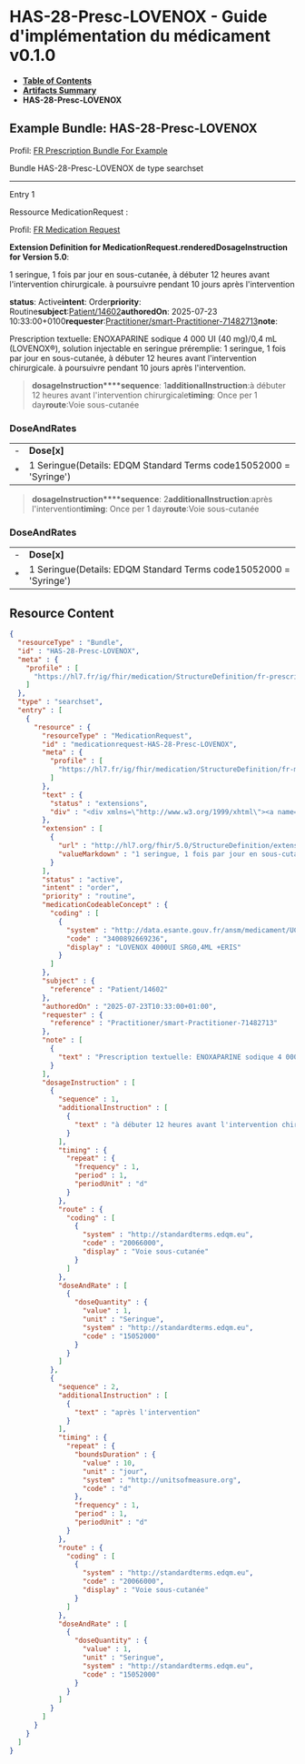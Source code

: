 # HAS-28-Presc-LOVENOX - Guide d'implémentation du médicament v0.1.0

* [**Table of Contents**](toc.md)
* [**Artifacts Summary**](artifacts.md)
* **HAS-28-Presc-LOVENOX**

## Example Bundle: HAS-28-Presc-LOVENOX

Profil: [FR Prescription Bundle For Example](StructureDefinition-fr-prescription-bundle-for-example.md)

Bundle HAS-28-Presc-LOVENOX de type searchset

-------

Entry 1

Ressource MedicationRequest :

> 

Profil: [FR Medication Request](StructureDefinition-fr-medicationrequest.md)

**Extension Definition for MedicationRequest.renderedDosageInstruction for Version 5.0**:

1 seringue, 1 fois par jour en sous-cutanée, à débuter 12 heures avant l'intervention chirurgicale. à poursuivre pendant 10 jours après l'intervention

**status**: Active**intent**: Order**priority**: Routine**subject**:[Patient/14602](Patient/14602)**authoredOn**: 2025-07-23 10:33:00+0100**requester**:[Practitioner/smart-Practitioner-71482713](Practitioner/smart-Practitioner-71482713)**note**:
> 

Prescription textuelle: ENOXAPARINE sodique 4 000 UI (40 mg)/0,4 mL (LOVENOX®), solution injectable en seringue préremplie: 1 seringue, 1 fois par jour en sous-cutanée, à débuter 12 heures avant l'intervention chirurgicale. à poursuivre pendant 10 jours après l'intervention.


> **dosageInstruction****sequence**: 1**additionalInstruction**:à débuter 12 heures avant l'intervention chirurgicale**timing**: Once per 1 day**route**:Voie sous-cutanée

### DoseAndRates

| | |
| :--- | :--- |
| - | **Dose[x]** |
| * | 1 Seringue(Details: EDQM Standard Terms code15052000 = 'Syringe') |


> **dosageInstruction****sequence**: 2**additionalInstruction**:après l'intervention**timing**: Once per 1 day**route**:Voie sous-cutanée

### DoseAndRates

| | |
| :--- | :--- |
| - | **Dose[x]** |
| * | 1 Seringue(Details: EDQM Standard Terms code15052000 = 'Syringe') |





## Resource Content

```json
{
  "resourceType" : "Bundle",
  "id" : "HAS-28-Presc-LOVENOX",
  "meta" : {
    "profile" : [
      "https://hl7.fr/ig/fhir/medication/StructureDefinition/fr-prescription-bundle-for-example"
    ]
  },
  "type" : "searchset",
  "entry" : [
    {
      "resource" : {
        "resourceType" : "MedicationRequest",
        "id" : "medicationrequest-HAS-28-Presc-LOVENOX",
        "meta" : {
          "profile" : [
            "https://hl7.fr/ig/fhir/medication/StructureDefinition/fr-medicationrequest"
          ]
        },
        "text" : {
          "status" : "extensions",
          "div" : "<div xmlns=\"http://www.w3.org/1999/xhtml\"><a name=\"MedicationRequest_medicationrequest-HAS-28-Presc-LOVENOX\"> </a><p class=\"res-header-id\"><b>Narratif généré : PrescriptionMédicamenteuseTODO medicationrequest-HAS-28-Presc-LOVENOX</b></p><a name=\"medicationrequest-HAS-28-Presc-LOVENOX\"> </a><a name=\"hcmedicationrequest-HAS-28-Presc-LOVENOX\"> </a><div style=\"display: inline-block; background-color: #d9e0e7; padding: 6px; margin: 4px; border: 1px solid #8da1b4; border-radius: 5px; line-height: 60%\"><p style=\"margin-bottom: 0px\"/><p style=\"margin-bottom: 0px\">Profil: <a href=\"StructureDefinition-fr-medicationrequest.html\">FR Medication Request</a></p></div><p><b>Extension Definition for MedicationRequest.renderedDosageInstruction for Version 5.0</b>: </p><div><p>1 seringue, 1 fois par jour en sous-cutanée, à débuter 12 heures avant l'intervention chirurgicale. à poursuivre pendant 10 jours après l'intervention</p>\n</div><p><b>status</b>: Active</p><p><b>intent</b>: Order</p><p><b>priority</b>: Routine</p><p><b>medication</b>: <span title=\"Codes:{http://data.esante.gouv.fr/ansm/medicament/UCD 3400892669236}\">LOVENOX 4000UI SRG0,4ML +ERIS</span></p><p><b>subject</b>: <a href=\"Patient/14602\">Patient/14602</a></p><p><b>authoredOn</b>: 2025-07-23 10:33:00+0100</p><p><b>requester</b>: <a href=\"Practitioner/smart-Practitioner-71482713\">Practitioner/smart-Practitioner-71482713</a></p><p><b>note</b>: </p><blockquote><div><p>Prescription textuelle: ENOXAPARINE sodique 4 000 UI (40 mg)/0,4 mL (LOVENOX®), solution injectable en seringue préremplie: 1 seringue, 1 fois par jour en sous-cutanée, à débuter 12 heures avant l'intervention chirurgicale. à poursuivre pendant 10 jours après l'intervention.</p>\n</div></blockquote><blockquote><p><b>dosageInstruction</b></p><p><b>sequence</b>: 1</p><p><b>additionalInstruction</b>: <span title=\"Codes:\">à débuter 12 heures avant l'intervention chirurgicale</span></p><p><b>timing</b>: Once per 1 day</p><p><b>route</b>: <span title=\"Codes:{http://standardterms.edqm.eu 20066000}\">Voie sous-cutanée</span></p><h3>DoseAndRates</h3><table class=\"grid\"><tr><td style=\"display: none\">-</td><td><b>Dose[x]</b></td></tr><tr><td style=\"display: none\">*</td><td>1 Seringue<span style=\"background: LightGoldenRodYellow\"> (Details: EDQM Standard Terms  code15052000 = 'Syringe')</span></td></tr></table></blockquote><blockquote><p><b>dosageInstruction</b></p><p><b>sequence</b>: 2</p><p><b>additionalInstruction</b>: <span title=\"Codes:\">après l'intervention</span></p><p><b>timing</b>: Once per 1 day</p><p><b>route</b>: <span title=\"Codes:{http://standardterms.edqm.eu 20066000}\">Voie sous-cutanée</span></p><h3>DoseAndRates</h3><table class=\"grid\"><tr><td style=\"display: none\">-</td><td><b>Dose[x]</b></td></tr><tr><td style=\"display: none\">*</td><td>1 Seringue<span style=\"background: LightGoldenRodYellow\"> (Details: EDQM Standard Terms  code15052000 = 'Syringe')</span></td></tr></table></blockquote></div>"
        },
        "extension" : [
          {
            "url" : "http://hl7.org/fhir/5.0/StructureDefinition/extension-MedicationRequest.renderedDosageInstruction",
            "valueMarkdown" : "1 seringue, 1 fois par jour en sous-cutanée, à débuter 12 heures avant l'intervention chirurgicale. à poursuivre pendant 10 jours après l'intervention"
          }
        ],
        "status" : "active",
        "intent" : "order",
        "priority" : "routine",
        "medicationCodeableConcept" : {
          "coding" : [
            {
              "system" : "http://data.esante.gouv.fr/ansm/medicament/UCD",
              "code" : "3400892669236",
              "display" : "LOVENOX 4000UI SRG0,4ML +ERIS"
            }
          ]
        },
        "subject" : {
          "reference" : "Patient/14602"
        },
        "authoredOn" : "2025-07-23T10:33:00+01:00",
        "requester" : {
          "reference" : "Practitioner/smart-Practitioner-71482713"
        },
        "note" : [
          {
            "text" : "Prescription textuelle: ENOXAPARINE sodique 4 000 UI (40 mg)/0,4 mL (LOVENOX®), solution injectable en seringue préremplie: 1 seringue, 1 fois par jour en sous-cutanée, à débuter 12 heures avant l'intervention chirurgicale. à poursuivre pendant 10 jours après l'intervention."
          }
        ],
        "dosageInstruction" : [
          {
            "sequence" : 1,
            "additionalInstruction" : [
              {
                "text" : "à débuter 12 heures avant l'intervention chirurgicale"
              }
            ],
            "timing" : {
              "repeat" : {
                "frequency" : 1,
                "period" : 1,
                "periodUnit" : "d"
              }
            },
            "route" : {
              "coding" : [
                {
                  "system" : "http://standardterms.edqm.eu",
                  "code" : "20066000",
                  "display" : "Voie sous-cutanée"
                }
              ]
            },
            "doseAndRate" : [
              {
                "doseQuantity" : {
                  "value" : 1,
                  "unit" : "Seringue",
                  "system" : "http://standardterms.edqm.eu",
                  "code" : "15052000"
                }
              }
            ]
          },
          {
            "sequence" : 2,
            "additionalInstruction" : [
              {
                "text" : "après l'intervention"
              }
            ],
            "timing" : {
              "repeat" : {
                "boundsDuration" : {
                  "value" : 10,
                  "unit" : "jour",
                  "system" : "http://unitsofmeasure.org",
                  "code" : "d"
                },
                "frequency" : 1,
                "period" : 1,
                "periodUnit" : "d"
              }
            },
            "route" : {
              "coding" : [
                {
                  "system" : "http://standardterms.edqm.eu",
                  "code" : "20066000",
                  "display" : "Voie sous-cutanée"
                }
              ]
            },
            "doseAndRate" : [
              {
                "doseQuantity" : {
                  "value" : 1,
                  "unit" : "Seringue",
                  "system" : "http://standardterms.edqm.eu",
                  "code" : "15052000"
                }
              }
            ]
          }
        ]
      }
    }
  ]
}

```
